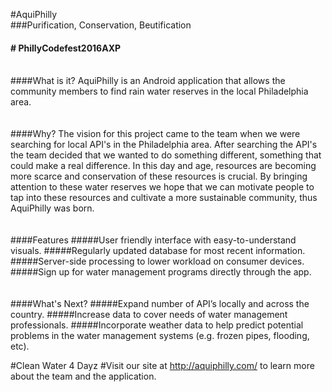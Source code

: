 #AquiPhilly<br/>
###Purification, Conservation, Beutification<br/>
#### # PhillyCodefest2016AXP
<br/>
####What is it?
AquiPhilly is an Android application that allows the community members to find rain water reserves in the local Philadelphia area.
<br/>
<br/>
<br/>
####Why?
The vision for this project came to the team when we were searching for local API's in the Philadelphia area.
After searching the API's the team decided that we wanted to do something different, something that could make a real difference.
In this day and age, resources are becoming more scarce and conservation of these resources is crucial. By bringing attention
to these water reserves we hope that we can motivate people to tap into these resources and cultivate a more
sustainable community, thus AquiPhilly was born.
<br/>
<br/>
<br/>
####Features
#####User friendly interface with easy-to-understand visuals.
#####Regularly updated database for most recent information.
#####Server-side processing to lower workload on consumer devices.
#####Sign up for water management programs directly through the app.
<br/>
<br/>
<br/>
####What's Next?
#####Expand number of API’s locally and across the country.
#####Increase data to cover needs of water management professionals.
#####Incorporate weather data to help predict potential problems in the water management systems (e.g. frozen pipes, flooding, etc).


#Clean Water 4 Dayz
#Visit our site at http://aquiphilly.com/ to learn more about the team and the application.
